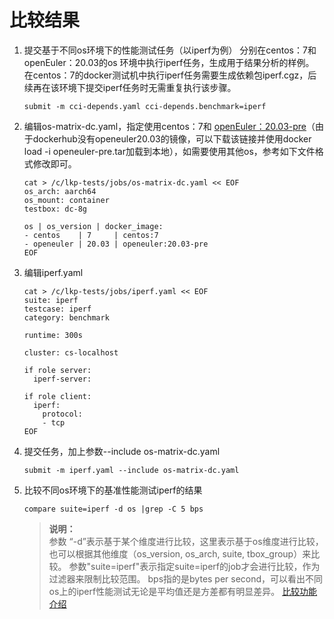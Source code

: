 # 比较结果
1. 提交基于不同os环境下的性能测试任务（以iperf为例）
	分别在centos：7和 openEuler：20.03的os 环境中执行iperf任务，生成用于结果分析的样例。
	在centos：7的docker测试机中执行iperf任务需要生成依赖包iperf.cgz，后续再在该环境下提交iperf任务时无需重复执行该步骤。
	```
	submit -m cci-depends.yaml cci-depends.benchmark=iperf
	```
	
2. 编辑os-matrix-dc.yaml，指定使用centos：7和 [openEuler：20.03-pre](http://api.compass-ci.openeuler.org:20008/initrd/dockerimage/openeuler-pre.tar)（由于dockerhub没有openeuler20.03的镜像，可以下载该链接并使用docker load -i openeuler-pre.tar加载到本地），如需要使用其他os，参考如下文件格式修改即可。
	```
	cat > /c/lkp-tests/jobs/os-matrix-dc.yaml << EOF
	os_arch: aarch64
	os_mount: container
	testbox: dc-8g
	
	os | os_version | docker_image:
	- centos    | 7     | centos:7
	- openeuler | 20.03 | openeuler:20.03-pre
	EOF
	```
	
3. 编辑iperf.yaml
	```
	cat > /c/lkp-tests/jobs/iperf.yaml << EOF
	suite: iperf
	testcase: iperf
	category: benchmark
	
	runtime: 300s
	
	cluster: cs-localhost
	
	if role server:
	  iperf-server:
	
	if role client:
	  iperf:
	    protocol:
	    - tcp
	EOF
	```
	
4. 提交任务，加上参数--include os-matrix-dc.yaml
	```
	submit -m iperf.yaml --include os-matrix-dc.yaml
	```
	
5. 比较不同os环境下的基准性能测试iperf的结果
	```
	compare suite=iperf -d os |grep -C 5 bps
	```
	
	> **说明：**       
	> 参数 “-d”表示基于某个维度进行比较，这里表示基于os维度进行比较，也可以根据其他维度（os_version, os_arch, suite, tbox_group）来比较。
	> 参数"suite=iperf"表示指定suite=iperf的job才会进行比较，作为过滤器来限制比较范围。
	> bps指的是bytes per second，可以看出不同os上的iperf性能测试无论是平均值还是方差都有明显差异。
	> [比较功能介绍](https://gitee.com/wu_fengguang/compass-ci/blob/master/doc/result/compare-results.zh.md)
